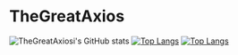 # TheGreatAxios
![TheGreatAxiosi's GitHub stats](https://github-readme-stats.vercel.app/api?username=TheGreatAxios&count_private=true&theme=solarized-dark&show_icons=true)
[![Top Langs](https://github-readme-stats.vercel.app/api/top-langs/?username=TheGreatAxios&hide=jupyter%20notebook&langs_count=5&layout=compact,html)](https://github.com/anuraghazra/github-readme-stats)
[![Top Langs](https://github-readme-stats.vercel.app/api/top-langs/?username=TheGreatAxios)](https://github.com/anuraghazra/github-readme-stats)
